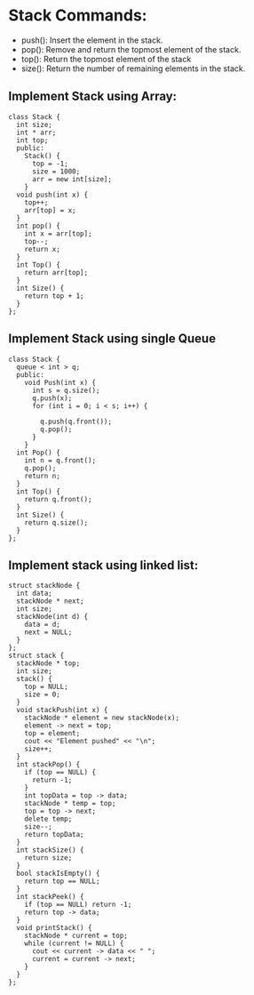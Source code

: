 # Stack Commands:
- push(): Insert the element in the stack.
- pop(): Remove and return the topmost element of the stack.
- top(): Return the topmost element of the stack
- size(): Return the number of remaining elements in the stack.

## Implement Stack using Array:
```
class Stack {
  int size;
  int * arr;
  int top;
  public:
    Stack() {
      top = -1;
      size = 1000;
      arr = new int[size];
    }
  void push(int x) {
    top++;
    arr[top] = x;
  }
  int pop() {
    int x = arr[top];
    top--;
    return x;
  }
  int Top() {
    return arr[top];
  }
  int Size() {
    return top + 1;
  }
};
```

## Implement Stack using single Queue
```
class Stack {
  queue < int > q;
  public:
    void Push(int x) {
      int s = q.size();
      q.push(x);
      for (int i = 0; i < s; i++) {

        q.push(q.front());
        q.pop();
      }
    }
  int Pop() {
    int n = q.front();
    q.pop();
    return n;
  }
  int Top() {
    return q.front();
  }
  int Size() {
    return q.size();
  }
};
```

## Implement stack using linked list:
```
struct stackNode {
  int data;
  stackNode * next;
  int size;
  stackNode(int d) {
    data = d;
    next = NULL;
  }
};
struct stack {
  stackNode * top;
  int size;
  stack() {
    top = NULL;
    size = 0;
  }
  void stackPush(int x) {
    stackNode * element = new stackNode(x);
    element -> next = top;
    top = element;
    cout << "Element pushed" << "\n";
    size++;
  }
  int stackPop() {
    if (top == NULL) {
      return -1;
    }
    int topData = top -> data;
    stackNode * temp = top;
    top = top -> next;
    delete temp;
    size--;
    return topData;
  }
  int stackSize() {
    return size;
  }
  bool stackIsEmpty() {
    return top == NULL;
  }
  int stackPeek() {
    if (top == NULL) return -1;
    return top -> data;
  }
  void printStack() {
    stackNode * current = top;
    while (current != NULL) {
      cout << current -> data << " ";
      current = current -> next;
    }
  }
};
```
